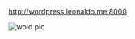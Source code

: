 



http://wordpress.leonaldo.me:8000

![wold pic](https://user-images.githubusercontent.com/71027895/163583808-a5d69f9b-ff41-4fef-886d-385a6bdef86b.png)
